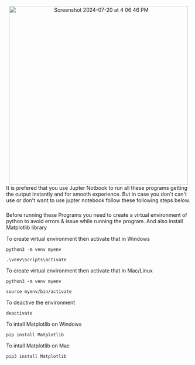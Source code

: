 <div align="center">
  <img width="488" alt="Screenshot 2024-07-20 at 4 06 46 PM" src="https://github.com/user-attachments/assets/d6438e1e-e6fa-4467-8964-161c012dffb0">
</div>
It is prefered that you use Jupter Notbook to run all these programs getting the output instantly and for smooth experience.
But in case you don't can't use or don't want to use jupter notebook follow these following steps below.
<h3></h3>
Before running these Programs you need to create a virtual environment of python to avoid
errors & issue while running the program. And also install Matplotlib library 


To create virtual environment then activate that in Windows
```
python3 -m venv myenv
```
```
.\venv\Scripts\activate
```
To create virtual environment then activate that in Mac/Linux
```
python3 -m venv myenv
```
```
source myenv/bin/activate
```
To deactive the environment
```
deactivate
```
To intall Matplotlib on Windows
```
pip install Matplotlib
```
To intall Matplotlib on Mac
```
pip3 install Matplotlib
```

